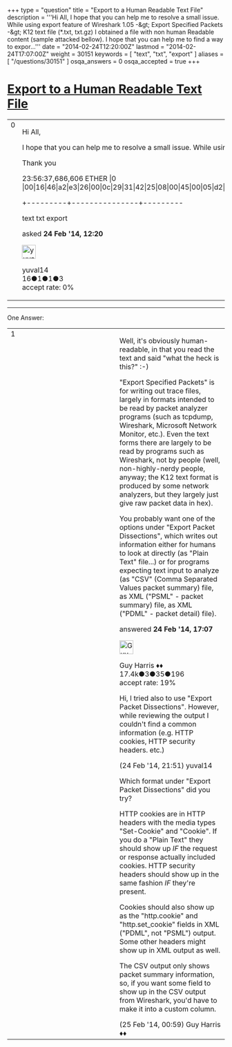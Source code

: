 +++
type = "question"
title = "Export to a Human Readable Text File"
description = '''Hi All, I hope that you can help me to resolve a small issue. While using export feature of Wireshark 1.05 -&amp;gt; Export Specified Packets -&amp;gt; K12 text file (*.txt, txt.gz) I obtained a file with non human Readable content (sample attacked bellow). I hope that you can help me to find a way to expor...'''
date = "2014-02-24T12:20:00Z"
lastmod = "2014-02-24T17:07:00Z"
weight = 30151
keywords = [ "text", "txt", "export" ]
aliases = [ "/questions/30151" ]
osqa_answers = 0
osqa_accepted = true
+++

<div class="headNormal">

# [Export to a Human Readable Text File](/questions/30151/export-to-a-human-readable-text-file)

</div>

<div id="main-body">

<div id="askform">

<table id="question-table" style="width:100%;"><colgroup><col style="width: 50%" /><col style="width: 50%" /></colgroup><tbody><tr class="odd"><td style="width: 30px; vertical-align: top"><div class="vote-buttons"><div id="post-30151-score" class="post-score" title="current number of votes">0</div><div id="favorite-count" class="favorite-count"></div></div></td><td><div id="item-right"><div class="question-body"><p>Hi All,</p><p>I hope that you can help me to resolve a small issue. While using export feature of Wireshark 1.05 -&gt; Export Specified Packets -&gt; K12 text file (*.txt, txt.gz) I obtained a file with non human Readable content (sample attacked bellow). I hope that you can help me to find a way to export the Wireshark capture (layers 2-7) to a text / csv readable file.</p><p>Thank you</p><p>23:56:37,686,606 ETHER |0 |00|16|46|a2|e3|26|00|0c|29|31|42|25|08|00|45|00|05|d2|59|d7|40|00|80|06|7c|4a|0a|00|00|05|45|5c|cf|a3|16|8d|c0|52|c9|70|10|d5|6e|e5|23|4a|50|10|f8|2f|ac|dd|00|00|a4|df|a6|4b|1d|61|73|ef|2c|ce|6a|e0|e1|8a|f6|8d|84|e2|bc|f6|1b|35|22|d0|c6|fa|bd|fe|80|02|d4|03|3e|70|3c|a9|18|23|86|c7|56|b6|5c|ab|48|47|3a|81|b3|ef|cf|f9|95|39|14|45|2b|97|e9|87|9c|27|da|25|0f|19|a7|67|c6|67|35|7a|fa|df|48|59|41|67|91|72|93|94|0e|d2|49|78|dc|b7|9f|fb|18|a0|80|28|24|dd|ec|57|99|28|31|40|c0|e3|0d|2f|a9|0e|f8|f5|1e|09|c4|40|63|58|14|f3|63|94|91|bc|54|17|0a|84|1e|b2|c7|96|17|e9|e9|ba|0d|27|3a|a6|05|a1|66|d2|ff|10|9e|83|60|2e|4f|36|ec|13|4c|2a|f8|f6|8d|69|05|9f|cb|11|c2|c6|50|e0|4f|1b|11|8e|3c|59|13|e2|18|fe|59|d2|79|1a|d3|2f|31|b2|af|23|d6|d3|7c|22|97|2f|c6|3e|df|ec|9f|20|92|78|cd|40|63|3e|cb|05|c1|93|de|d5|c6|8a|0e|c6|3c|f1|7b|fc|7a|0b|cc|86|80|35|ec|8d|7f|1d|e2|ac|e5|18|4b|a0|ff|c7|a3|5d|04|41|99|db|3d|ff|58|1e|9a|61|3f|1f|9a|8e|a6|f9|ca|be|ea|26|b0|ba|dd|36|7c|e9|e4|82|09|84|40|42|3f|70|3b|60|9b|c4|27|15|55|33|fb|ef|73|40|04|5b|25|41|17|81|c2|f8|5b|27|69|9f|c5|53|4b|98|ea|c6|ef|25|0a|46|60|4e|84|c8|9d|25|53|a4|dc|11|0e|e7|44|1b|ca|58|44|d3|d4|ea|37|b1|20|cd|29|08|d7|3f|bd|22|ed|04|f8|26|aa|b1|17|8e|1d|d0|08|29|a6|e8|67|37|9e|e3|59|51|6b|3f|ce|e5|92|7f|d1|bb|71|c6|af|51|09|c5|2c|00|90|b8|4b|18|9e|63|f8|a3|b1|72|fe|09|ee|3e|00|b6|fa|80|43|40|93|66|cb|cb|f6|80|99|83|d0|d1|7e|7d|5c|3a|42|f7|33|e4|d2|6a|f0|8f|81|8f|35|ac|b1|be|70|07|a9|a9|7f|eb|d8|34|b0|b2|6f|55|bf|f3|a3|d5|9d|65|8b|db|1d|2e|db|54|6d|e9|21|a4|a9|5b|74|0d|a9|db|20|0b|cc|9a|50|64|18|91|d6|16|87|a4|40|e8|dc|10|cf|64|9f|10|50|7e|8a|4a|6a|b3|d4|e5|cb|ec|24|bb|d2|c4|75|da|e4|a0|a4|ae|e9|ce|99|89|fa|b8|3e|78|2e|d3|b8|92|ce|e3|c8|74|3e|52|e6|9b|93|ad|41|d4|d7|a1|18|18|1b|a3|ee|24|68|7f|c9|08|f7|5f|c7|cb|98|8a|5c|14|61|b7|4e|30|09|28|ee|ee|a4|a5|68|d1|31|82|96|3d|de|fc|fb|e3|9f|6f|62|dc|be|eb|c1|4d|9e|42|88|33|df|1b|bd|f5|9b|a3|91|28|6a|90|08|9d|3c|16|30|44|fd|56|a7|df|29|53|3e|c3|a5|d8|eb|ae|50|c8|f0|3d|31|5d|08|52|95|7c|0a|57|79|56|8e|28|2d|c4|2d|47|ce|e6|74|ae|e1|1a|e8|74|e2|7b|43|0f|5b|e4|ad|21|df|3e|57|35|51|7c|5d|6c|60|cd|71|b4|63|e6|09|54|d9|7e|13|a9|22|c4|3e|41|92|26|dc|1c|6f|dd|ce|34|26|86|f4|82|d2|25|35|b4|05|19|be|23|01|5d|e9|49|79|cb|56|3d|5f|d7|5d|6c|41|4b|bc|0e|1b|ea|01|0f|5b|4d|20|52|3d|c4|98|87|51|31|61|2f|54|5c|d6|a9|87|a0|35|39|91|df|1a|6e|ec|7c|3c|96|b1|84|e3|67|69|39|1f|82|ae|83|3a|4f|52|3f|bd|5c|f3|c3|85|ac|b3|d3|b0|61|c6|a6|bd|e6|91|98|18|bc|31|a7|a5|4c|dc|38|ef|76|e1|89|a5|46|ed|46|95|4f|83|c1|e7|20|6d|16|d2|20|7c|4f|a9|44|18|0d|76|90|95|4e|ab|4f|75|d3|88|50|f1|1c|bc|00|f1|4b|a2|4b|73|99|61|7f|7d|60|8b|fc|22|42|ed|23|0a|66|08|51|50|e9|27|54|6a|d4|60|96|62|43|f5|c6|75|6b|16|14|49|60|af|09|51|aa|9d|99|0e|e3|63|2a|0e|b0|8f|36|2b|6b|e3|3e|08|92|a9|9d|cf|f7|c2|25|69|7b|27|8b|d4|92|f8|a2|ba|37|d6|d4|58|79|99|44|83|b7|ca|7c|a3|91|ed|c9|04|31|0d|83|47|22|8d|d7|d4|8f|81|d3|db|cf|5e|d0|49|ba|84|04|04|f0|c2|47|a9|89|d2|f1|84|ba|8a|47|5d|63|37|8f|00|78|de|82|e7|85|3d|e6|d1|59|e2|c5|60|ef|f9|68|4e|1e|0a|c4|bd|c1|36|01|98|df|0e|a8|ec|20|8d|30|45|dd|24|3a|7c|42|7e|08|17|e9|20|93|15|f7|2b|3c|c6|db|4f|28|ab|58|2e|d9|9c|53|57|3a|cb|5e|06|f9|b4|e3|47|a2|3b|27|fe|a6|8c|08|12|8e|8c|b8|19|19|e9|64|9b|95|87|1d|80|e4|f7|11|d6|2c|32|7f|3d|d1|29|16|d8|9b|6b|b9|da|bc|03|1c|c1|90|e1|8a|86|dd|ca|15|94|20|6a|b3|7d|5f|32|ad|a2|84|18|67|e9|ac|72|c0|f6|65|26|7d|7b|ea|3c|29|fe|f9|db|b5|20|02|f2|6a|fc|e7|18|6c|31|cb|8d|a0|f1|8a|a4|55|04|f0|03|b3|aa|f4|b8|82|ae|e9|66|b0|10|5c|7b|15|87|26|4e|1a|d0|ee|c7|af|c6|9e|69|89|86|31|02|92|e8|13|7d|c5|c0|51|30|24|d8|67|35|f8|51|15|c2|6f|ce|d1|f2|89|d7|c6|50|10|31|f4|86|22|41|5c|f4|41|83|2f|c0|c8|17|ff|95|10|c4|7d|eb|12|39|fc|7e|25|ee|5d|14|64|a9|eb|7c|2a|44|07|02|c1|8d|78|ec|bf|d1|aa|97|1a|19|ce|56|29|91|76|a4|b1|db|85|44|f9|79|95|1e|e5|62|0f|00|8a|e1|56|02|e0|82|97|04|b6|81|30|35|95|69|44|d2|1c|7c|25|af|4e|7e|fe|27|74|01|06|b9|a6|b5|32|6f|77|32|b6|fb|42|fd|57|fe|9f|00|d5|25|0f|2a|df|e2|fc|67|28|c5|90|8a|eb|5a|e2|06|61|48|29|23|56|68|ef|bc|fa|4a|c8|28|a8|c1|5c|c4|73|68|20|8e|ad|d3|ac|cd|30|ff|63|48|3e|11|a5|22|f3|7f|d3|1d|87|49|f3|1c|56|1a|e2|69|b7|9d|f7|11|e0|e2|94|81|72|c2|a6|65|1d|88|3e|e8|61|4d|93|df|26|1d|e8|fd|2e|47|1e|25|f7|48|78|88|a4|46|f4|17|fa|37|41|ad|5c|ef|20|9b|df|f7|85|a0|b8|bf|77|fd|11|87|83|3b|da|60|51|7e|06|ce|dc|05|46|76|61|58|65|99|34|15|1f|c2|68|25|28|d4|77|a1|0f|96|b7|e9|c1|c8|57|b8|62|4b|44|c8|1b|fe|7a|60|31|21|51|6b|7e|bd|1e|45|89|88|b4|65|60|b2|0d|97|96|12|a3|57|41|54|0b|2d|06|cd|5f|82|e9|25|28|29|22|6f|24|56|65|a5|06|dd|dc|22|c4|b3|7a|31|09|44|33|</p><p>+---------+---------------+---------</p></div><div id="question-tags" class="tags-container tags">text txt export</div><div id="question-controls" class="post-controls"></div><div class="post-update-info-container"><div class="post-update-info post-update-info-user"><p>asked <strong>24 Feb '14, 12:20</strong></p><img src="https://secure.gravatar.com/avatar/d58885b40ae6f587fbc21e17bf56e07f?s=32&amp;d=identicon&amp;r=g" class="gravatar" width="32" height="32" alt="yuval14&#39;s gravatar image" /><p>yuval14<br />
<span class="score" title="16 reputation points">16</span><span title="1 badges"><span class="badge1">●</span><span class="badgecount">1</span></span><span title="1 badges"><span class="silver">●</span><span class="badgecount">1</span></span><span title="3 badges"><span class="bronze">●</span><span class="badgecount">3</span></span><br />
<span class="accept_rate" title="Rate of the user&#39;s accepted answers">accept rate:</span> <span title="yuval14 has no accepted answers">0%</span></p></div></div><div id="comments-container-30151" class="comments-container"></div><div id="comment-tools-30151" class="comment-tools"></div><div class="clear"></div><div id="comment-30151-form-container" class="comment-form-container"></div><div class="clear"></div></div></td></tr></tbody></table>

------------------------------------------------------------------------

<div class="tabBar">

<span id="sort-top"></span>

<div class="headQuestions">

One Answer:

</div>

</div>

<span id="30161"></span>

<div id="answer-container-30161" class="answer accepted-answer">

<table style="width:100%;"><colgroup><col style="width: 50%" /><col style="width: 50%" /></colgroup><tbody><tr class="odd"><td style="width: 30px; vertical-align: top"><div class="vote-buttons"><div id="post-30161-score" class="post-score" title="current number of votes">1</div></div></td><td><div class="item-right"><div class="answer-body"><p>Well, it's obviously human-readable, in that you read the text and said "what the heck is this?" :-)</p><p>"Export Specified Packets" is for writing out trace files, largely in formats intended to be read by packet analyzer programs (such as tcpdump, Wireshark, Microsoft Network Monitor, etc.). Even the text forms there are largely to be read by programs such as Wireshark, not by people (well, non-highly-nerdy people, anyway; the K12 text format is produced by some network analyzers, but they largely just give raw packet data in hex).</p><p>You probably want one of the options under "Export Packet Dissections", which writes out information either for humans to look at directly (as "Plain Text" file...) or for programs expecting text input to analyze (as "CSV" (Comma Separated Values packet summary) file, as XML ("PSML" - packet summary) file, as XML ("PDML" - packet detail) file).</p></div><div class="answer-controls post-controls"></div><div class="post-update-info-container"><div class="post-update-info post-update-info-user"><p>answered <strong>24 Feb '14, 17:07</strong></p><img src="https://secure.gravatar.com/avatar/f93de7000747ab5efb5acd3034b2ebd7?s=32&amp;d=identicon&amp;r=g" class="gravatar" width="32" height="32" alt="Guy%20Harris&#39;s gravatar image" /><p>Guy Harris ♦♦<br />
<span class="score" title="17443 reputation points"><span>17.4k</span></span><span title="3 badges"><span class="badge1">●</span><span class="badgecount">3</span></span><span title="35 badges"><span class="silver">●</span><span class="badgecount">35</span></span><span title="196 badges"><span class="bronze">●</span><span class="badgecount">196</span></span><br />
<span class="accept_rate" title="Rate of the user&#39;s accepted answers">accept rate:</span> <span title="Guy Harris has 216 accepted answers">19%</span></p></div></div><div id="comments-container-30161" class="comments-container"><span id="30164"></span><div id="comment-30164" class="comment"><div id="post-30164-score" class="comment-score"></div><div class="comment-text"><p>Hi, I tried also to use "Export Packet Dissections". However, while reviewing the output I couldn't find a common information (e.g. HTTP cookies, HTTP security headers. etc.)</p></div><div id="comment-30164-info" class="comment-info"><span class="comment-age">(24 Feb '14, 21:51)</span> yuval14</div></div><span id="30173"></span><div id="comment-30173" class="comment"><div id="post-30173-score" class="comment-score"></div><div class="comment-text"><p>Which format under "Export Packet Dissections" did you try?</p><p>HTTP cookies are in HTTP headers with the media types "Set-Cookie" and "Cookie". If you do a "Plain Text" they should show up <em>IF</em> the request or response actually included cookies. HTTP security headers should show up in the same fashion <em>IF</em> they're present.</p><p>Cookies should also show up as the "http.cookie" and "http.set_cookie" fields in XML ("PDML", not "PSML") output. Some other headers might show up in XML output as well.</p><p>The CSV output only shows packet summary information, so, if you want some field to show up in the CSV output from Wireshark, you'd have to make it into a custom column.</p></div><div id="comment-30173-info" class="comment-info"><span class="comment-age">(25 Feb '14, 00:59)</span> Guy Harris ♦♦</div></div></div><div id="comment-tools-30161" class="comment-tools"></div><div class="clear"></div><div id="comment-30161-form-container" class="comment-form-container"></div><div class="clear"></div></div></td></tr></tbody></table>

</div>

<div class="paginator-container-left">

</div>

</div>

</div>


